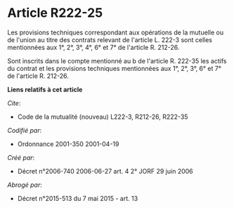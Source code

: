 # Article R222-25

Les provisions techniques correspondant aux opérations de la mutuelle ou de l'union au titre des contrats relevant de
l'article L. 222-3 sont celles mentionnées aux 1°, 2°, 3°, 4°, 6° et 7° de l'article R. 212-26.

Sont inscrits dans le compte mentionné au b de l'article R. 222-35 les actifs du contrat et les provisions techniques
mentionnées aux 1°, 2°, 3°, 6° et 7° de l'article R. 212-26.

**Liens relatifs à cet article**

_Cite_:

  - Code de la mutualité (nouveau) L222-3, R212-26, R222-35

_Codifié par_:

  - Ordonnance 2001-350 2001-04-19

_Créé par_:

  - Décret n°2006-740 2006-06-27 art. 4 2° JORF 29 juin 2006

_Abrogé par_:

  - Décret n°2015-513 du 7 mai 2015 - art. 13
